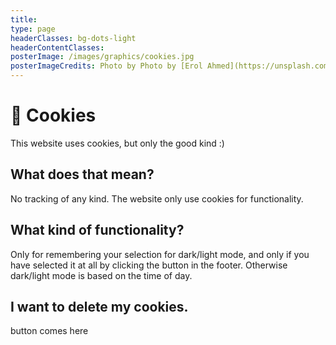 ```yaml
---
title:
type: page
headerClasses: bg-dots-light
headerContentClasses:
posterImage: /images/graphics/cookies.jpg
posterImageCredits: Photo by Photo by [Erol Ahmed](https://unsplash.com/@erol)
---
```


# 🍪 Cookies

This website uses cookies, but only the good kind :)

## What does that mean?

No tracking of any kind. The website only use cookies for functionality.

## What kind of functionality?

Only for remembering your selection for dark/light mode, and only if you have selected it at all by clicking the button in the footer. Otherwise dark/light mode is based on the time of day.

## I want to delete my cookies.

button comes here
